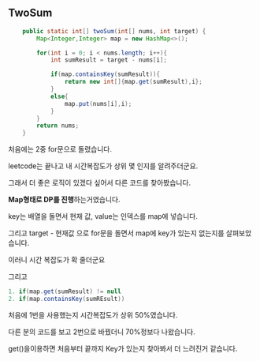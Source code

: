 ## TwoSum

```java
    public static int[] twoSum(int[] nums, int target) {
        Map<Integer,Integer> map = new HashMap<>();

        for(int i = 0; i < nums.length; i++){
            int sumResult = target - nums[i];

            if(map.containsKey(sumResult)){
                return new int[]{map.get(sumResult),i};
            }
            else{
                map.put(nums[i],i);
            }
        }
        return nums;
    }
```

처음에는 2중 for문으로 돌렸습니다.

leetcode는 끝나고 내 시간복잡도가 상위 몇 인지를 알려주더군요.

그래서 더 좋은 로직이 있겠다 싶어서 다른 코드를 찾아봤습니다.

**Map형태로 DP를 진행**하는거였습니다.



key는 배열을 돌면서 현재 값, value는 인덱스를 map에 넣습니다.

그리고 target - 현재값 으로 for문을 돌면서 map에 key가 있는지 없는지를 살펴보았습니다.

이러니 시간 복잡도가 확 줄더군요



그리고 

```java
1. if(map.get(sumResult) != null
2. if(map.containsKey(sumREsult))
```

처음에 1번을 사용했는지 시간복잡도가 상위 50%였습니다.

다른 분의 코드를 보고 2번으로 바꿨더니 70%정보다 나왔습니다.

get()을이용하면 처음부터 끝까지 Key가 있는지 찾아봐서 더 느려진거 같습니다.